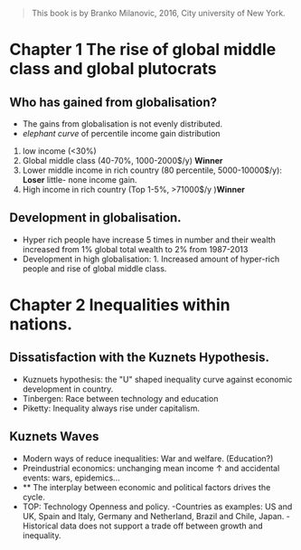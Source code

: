 > This book is by Branko Milanovic, 2016,  City university of New York.
>

# Chapter 1 The rise of global middle class and global plutocrats

## Who has gained from globalisation?
- The gains from globalisation is not evenly distributed.
- *elephant curve* of percentile income gain distribution 
1. low income (<30%)
2. Global middle class (40-70%, 1000-2000$/y) **Winner** 
3. Lower middle income in rich country (80 percentile, 5000-10000$/y): **Loser** little- none income gain.
4. High income in rich country (Top 1-5%, >71000$/y )**Winner**

## Development in globalisation.
- Hyper rich people have increase 5 times in number and their wealth increased from 1% global total wealth to 2% from 1987-2013
- Development in high globalisation: 1. Increased amount of hyper-rich people and rise of global middle class.

# Chapter 2 Inequalities within nations.
## Dissatisfaction with the Kuznets Hypothesis.
- Kuznuets hypothesis: the "U" shaped inequality curve against economic development in country.
- Tinbergen: Race between technology and education
- Piketty: Inequality always rise under capitalism.

## Kuznets Waves
- Modern ways of reduce inequalities: War and welfare. (Education?)
- Preindustrial economics: unchanging mean income &uarr; and accidental events: wars, epidemics...
- ** The interplay between economic and political factors drives the cycle.
- TOP: Technology Openness and policy.
-Countries as examples: US and UK, Spain and Italy, Germany and Netherland, Brazil and Chile, Japan.
-Historical data does not support a trade off between growth and inequality.

<!--stackedit_data:
eyJoaXN0b3J5IjpbLTE2NDYzNTg1MjcsLTEyMzcwNzMwMCwtMj
E0NjEzMTk0Myw2NzYzNjU3NjIsLTExNDc4Mjk3NzcsLTcwNTc4
NjMxNCwtOTcxNTQ0NjUxLDY3NzcwOTU2MiwtMTAzNjMzNDkxNC
wyMzk1NzgwOTgsLTQ2NTU4MjA0NywtMTE5NDc5MjMzMCwtMzk2
MTg4NjE1LC0xMjgzOTM2NzI3LDI4MzkyODgyNF19
-->